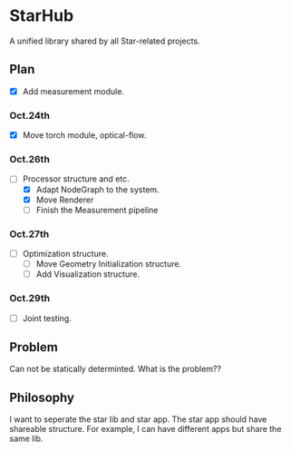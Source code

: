 # StarHub

A unified library shared by all Star-related projects.

## Plan

- [x] Add measurement module.

### Oct.24th

- [x] Move torch module, optical-flow.

### Oct.26th

- [ ] Processor structure and etc.
    - [x] Adapt NodeGraph to the system.
    - [x] Move Renderer
    - [ ] Finish the Measurement pipeline

### Oct.27th

- [ ] Optimization structure.
    - [ ] Move Geometry Initialization structure.
    - [ ] Add Visualization structure.

### Oct.29th

- [ ] Joint testing.

## Problem

Can not be statically determinted. What is the problem??

## Philosophy

I want to seperate the star lib and star app. The star app should have shareable structure. For example, I can have different apps but share the same lib.